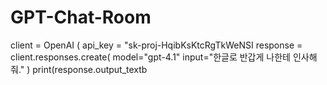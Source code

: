 # GPT-Chat-Room
client = OpenAI (
api_key = "sk-proj-HqibKsKtcRgTkWeNSI
response = client.responses.create(
model="gpt-4.1"
input="한글로 반갑게 나한테 인사해줘."
)
print(response.output_textb